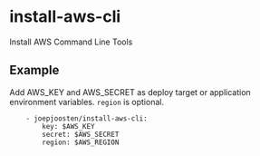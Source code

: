 install-aws-cli
===========================

Install AWS Command Line Tools


Example
--------

Add AWS_KEY and AWS_SECRET as deploy target or application environment variables.
`region` is optional.

```
    - joepjoosten/install-aws-cli:
        key: $AWS_KEY
        secret: $AWS_SECRET
        region: $AWS_REGION
```
